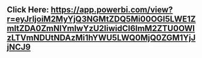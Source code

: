 ## Click Here: https://app.powerbi.com/view?r=eyJrIjoiM2MyYjQ3NGMtZDQ5Mi00OGI5LWE1ZmItZDA0ZmNlYmIwYzU2IiwidCI6ImM2ZTU0OWIzLTVmNDUtNDAzMi1hYWU5LWQ0MjQ0ZGM1YjJjNCJ9
